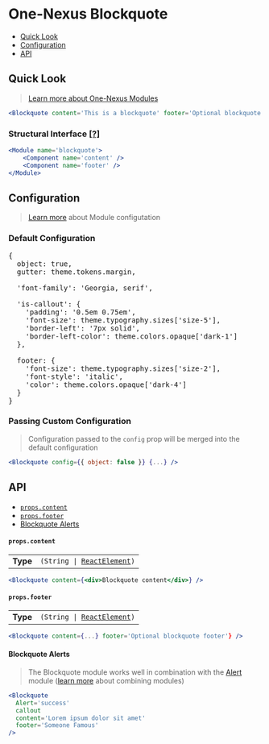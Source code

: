 # One-Nexus Blockquote

* [Quick Look](#quick-look)
* [Configuration](#configuration)
* [API](#api)

## Quick Look

> [Learn more about One-Nexus Modules](#TODO)

```jsx
<Blockquote content='This is a blockquote' footer='Optional blockquote footer' />
```

### Structural Interface [[?]](#TODO)

```jsx
<Module name='blockquote'>
    <Component name='content' />
    <Component name='footer' />
</Module>
```

## Configuration

> [Learn more](https://github.com/esr360/One-Nexus/wiki/Module-Configuration) about Module configutation

### Default Configuration

<pre>
{
  object: true,
  gutter: theme.tokens.margin,

  'font-family': 'Georgia, serif',

  'is-callout': {
    'padding': '0.5em 0.75em',
    'font-size': theme.typography.sizes['size-5'],
    'border-left': '7px solid',
    'border-left-color': theme.colors.opaque['dark-1']
  },

  footer: {
    'font-size': theme.typography.sizes['size-2'],
    'font-style': 'italic',
    'color': theme.colors.opaque['dark-4']
  }
}
</pre>

### Passing Custom Configuration

> Configuration passed to the `config` prop will be merged into the default configuration

```jsx
<Blockquote config={{ object: false }} {...} />
```

## API

* [`props.content`](#propscontent)
* [`props.footer`](#propsfooter)
* [Blockquote Alerts](#blockquote-alerts)

#### `props.content`

<table>
    <tr>
        <td><b>Type</b></td>
        <td><code>(String | <a href="https://reactjs.org/docs/glossary.html#elements">ReactElement</a>)</code></td>
    </tr>
</table>

```jsx
<Blockquote content={<div>Blockquote content</div>} />
```

#### `props.footer`

<table>
    <tr>
        <td><b>Type</b></td>
        <td><code>(String | <a href="https://reactjs.org/docs/glossary.html#elements">ReactElement</a>)</code></td>
    </tr>
</table>

```jsx
<Blockquote content={...} footer='Optional blockquote footer'} />
```

#### Blockquote Alerts

> The Blockquote module works well in combination with the [Alert](https://github.com/esr360/One-Nexus/tree/master/src/ui/modules/elements/alert) module ([learn more](https://github.com/esr360/One-Nexus/wiki/Rendering-a-module#combining-modules) about combining modules)

```jsx
<Blockquote 
  Alert='success' 
  callout 
  content='Lorem ipsum dolor sit amet' 
  footer='Someone Famous'
/>
```